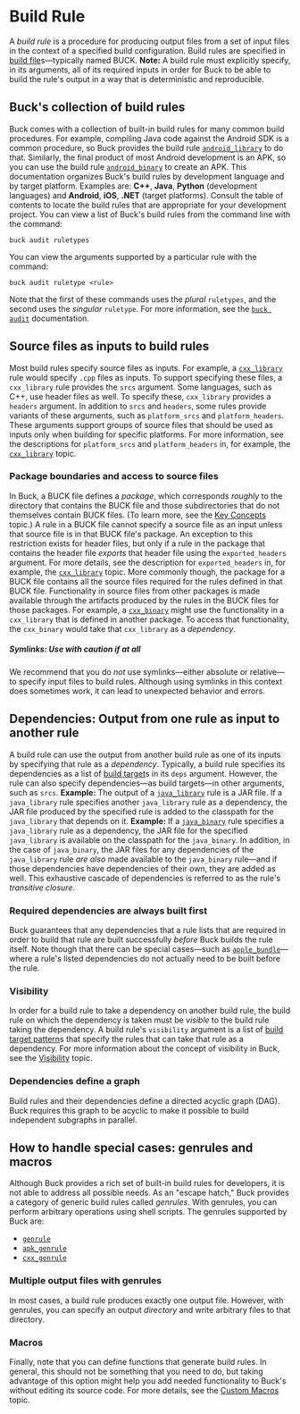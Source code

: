 # Build Rule

A *build rule* is a procedure for producing output files from a set of input files in the context of a specified build configuration. Build rules are specified in [build file](https://buck.build/concept/build_file.html)s—typically named BUCK.
**Note:** A build rule must explicitly specify, in its arguments, all of its required inputs in order for Buck to be able to build the rule's output in a way that is deterministic and reproducible.

## Buck's collection of build rules

Buck comes with a collection of built-in build rules for many common build procedures. For example, compiling Java code against the Android SDK is a common procedure, so Buck provides the build rule [`android_library`](https://buck.build/rule/android_library.html) to do that. Similarly, the final product of most Android development is an APK, so you can use the build rule [`android_binary`](https://buck.build/rule/android_binary.html) to create an APK.
This documentation organizes Buck's build rules by development language and by target platform. Examples are: **C++**, **Java**, **Python** (development languages) and **Android**, **iOS**, **.NET** (target platforms). Consult the table of contents to locate the build rules that are appropriate for your development project.
You can view a list of Buck's build rules from the command line with the command:

```
buck audit ruletypes
```

You can view the arguments supported by a particular rule with the command:

```
buck audit ruletype <rule>
```

Note that the first of these commands uses the *plural* `ruletypes`, and the second uses the *singular* `ruletype`. For more information, see the [`buck audit`](https://buck.build/command/audit.html) documentation.

## Source files as inputs to build rules

Most build rules specify source files as inputs. For example, a [`cxx_library`](https://buck.build/rule/cxx_library.html) rule would specify `.cpp` files as inputs. To support specifying these files, a `cxx_library` rule provides the `srcs` argument. Some languages, such as C++, use header files as well. To specify these, `cxx_library` provides a `headers` argument.
In addition to `srcs` and `headers`, some rules provide variants of these arguments, such as `platform_srcs` and `platform_headers`. These arguments support groups of source files that should be used as inputs only when building for specific platforms. For more information, see the descriptions for `platform_srcs` and `platform_headers` in, for example, the [`cxx_library`](https://buck.build/rule/cxx_library.html) topic.

### Package boundaries and access to source files

In Buck, a BUCK file defines a *package*, which corresponds *roughly* to the directory that contains the BUCK file and those subdirectories that do not themselves contain BUCK files. (To learn more, see the [Key Concepts](https://buck.build/about/overview.html) topic.)
A rule in a BUCK file cannot specify a source file as an input unless that source file is in that BUCK file's package. An exception to this restriction exists for header files, but only if a rule in the package that contains the header file *exports* that header file using the `exported_headers` argument. For more details, see the description for `exported_headers` in, for example, the [`cxx_library`](https://buck.build/rule/cxx_library.html) topic.
More commonly though, the package for a BUCK file contains all the source files required for the rules defined in that BUCK file. Functionality in source files from other packages is made available through the artifacts produced by the rules in the BUCK files for those packages. For example, a [`cxx_binary`](https://buck.build/rule/cxx_binary.html) might use the functionality in a `cxx_library` that is defined in another package. To access that functionality, the `cxx_binary` would take that `cxx_library` as a *dependency*.

##### Symlinks: Use with caution if at all

We recommend that you do *not* use symlinks—either absolute or relative—to specify input files to build rules. Although using symlinks in this context does sometimes work, it can lead to unexpected behavior and errors.

## Dependencies: Output from one rule as input to another rule

A build rule can use the output from another build rule as one of its inputs by specifying that rule as a *dependency*. Typically, a build rule specifies its dependencies as a list of [build target](https://buck.build/concept/build_target.html)s in its `deps` argument. However, the rule can also specify dependencies—as build targets—in other arguments, such as `srcs`.
**Example:** The output of a [`java_library`](https://buck.build/rule/java_library.html) rule is a JAR file. If a `java_library` rule specifies another `java_library` rule as a dependency, the JAR file produced by the specified rule is added to the classpath for the `java_library` that depends on it.
**Example:** If a [`java_binary`](https://buck.build/rule/java_binary.html) rule specifies a `java_library` rule as a dependency, the JAR file for the specified `java_library` is available on the classpath for the `java_binary`. In addition, in the case of `java_binary`, the JAR files for any dependencies of the `java_library` rule *are also* made available to the `java_binary` rule—and if those dependencies have dependencies of their own, they are added as well. This exhaustive cascade of dependencies is referred to as the rule's *transitive closure*.

### Required dependencies are always built first

Buck guarantees that any dependencies that a rule lists that are required in order to build that rule are built successfully *before* Buck builds the rule itself. Note though that there can be special cases—such as [`apple_bundle`](https://buck.build/rule/apple_bundle.html)—where a rule's listed dependencies do not actually need to be built before the rule.

### Visibility

In order for a build rule to take a dependency on another build rule, the build rule on which the dependency is taken must be *visible* to the build rule taking the dependency. A build rule's `visibility` argument is a list of [build target pattern](https://buck.build/concept/build_target_pattern.html)s that specify the rules that can take that rule as a dependency. For more information about the concept of visibility in Buck, see the [Visibility](https://buck.build/concept/Visibility.html) topic.

### Dependencies define a graph

Build rules and their dependencies define a directed acyclic graph (DAG). Buck requires this graph to be acyclic to make it possible to build independent subgraphs in parallel.

## How to handle special cases: genrules and macros

Although Buck provides a rich set of built-in build rules for developers, it is not able to address all possible needs. As an "escape hatch," Buck provides a category of generic build rules called *genrules*. With genrules, you can perform arbitrary operations using shell scripts. The genrules supported by Buck are:

* [`genrule`](https://buck.build/rule/genrule.html)
* [`apk_genrule`](https://buck.build/rule/apk_genrule.html)
* [`cxx_genrule`](https://buck.build/rule/cxx_genrule.html)

### Multiple output files with genrules

In most cases, a build rule produces exactly one output file. However, with genrules, you can specify an output *directory* and write arbitrary files to that directory.

### Macros

Finally, note that you can define functions that generate build rules. In general, this should not be something that you need to do, but taking advantage of this option might help you add needed functionality to Buck's without editing its source code. For more details, see the [Custom Macros](https://buck.build/extending/macros.html) topic.
